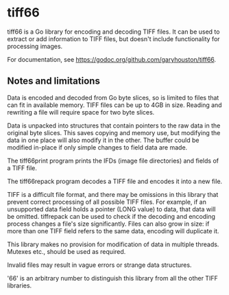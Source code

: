# tiff66
tiff66 is a Go library for encoding and decoding TIFF files. It can be used to extract or add information to TIFF files, but doesn't include functionality for processing images.

For documentation, see https://godoc.org/github.com/garyhouston/tiff66.

## Notes and limitations
Data is encoded and decoded from Go byte slices, so is limited to files that can fit in available memory. TIFF files can be up to 4GB in size. Reading and rewriting a file will require space for two byte slices.

Data is unpacked into structures that contain pointers to the raw data in the original byte slices. This saves copying and memory use, but modifying the data in one place will also modify it in the other. The buffer could be modified in-place if only simple changes to field data are made.

The tiff66print program prints the IFDs (image file directories) and fields of a TIFF file.

The tiff66repack program decodes a TIFF file and encodes it into a new file.

TIFF is a difficult file format, and there may be omissions in this library that prevent correct processing of all possible TIFF files. For example, if an unsupported data field holds a pointer (LONG value) to data, that data will be omitted. tiffrepack can be used to check if the decoding and encoding process changes a file's size significantly. Files can also grow in size: if more than one TIFF field refers to the same data, encoding will duplicate it.

This library makes no provision for modification of data in multiple threads. Mutexes etc., should be used as required.

Invalid files may result in vague errors or strange data structures.

'66' is an arbitrary number to distinguish this library from all the other TIFF libraries.
